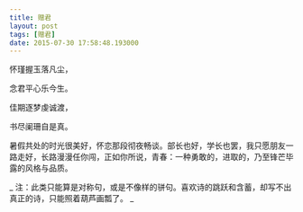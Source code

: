 ```yaml
---
title: 赠君
layout: post
tags: [赠君]
date: 2015-07-30 17:58:48.193000
---
```

怀瑾握玉落凡尘，

念君平心乐今生。

佳期逐梦虔诚渡，

书尽阑珊自是真。

 

暑假共处的时光很美好，怀恋那段彻夜畅谈。部长也好，学长也罢，我只愿朋友一路走好，长路漫漫任你闯，正如你所说，青春：一种勇敢的，进取的，乃至锋芒毕露的风格与品质。


_
注：此类只能算是对称句，或是不像样的骈句。喜欢诗的跳跃和含蓄，却写不出真正的诗，只能照着葫芦画瓢了。
_
